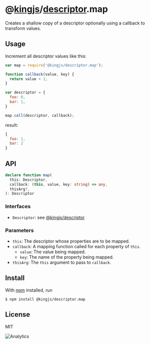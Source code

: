 # @[kingjs](https://www.npmjs.com/package/kingjs)/[descriptor](https://www.npmjs.com/package/@kingjs/descriptor).map
Creates a shallow copy of a descriptor optionally using a callback to transform values.
## Usage
Increment all descriptor values like this:
```js
var map = require('@kingjs/descriptor.map');

function callback(value, key) {
  return value + 1;
}

var descriptor = {
  foo: 0,
  bar: 1,
}

map.call(descriptor, callback);
```
result:
```js
{
  foo: 1,
  bar: 2
}
```
## API
```ts
declare function map(
  this: Descriptor,
  callback: (this, value, key: string) => any,
  thisArg?,
): Descriptor
```
### Interfaces
- `Descriptor`: see [@kingjs/descriptor][descriptor]
### Parameters
- `this`: The descriptor whose properties are to be mapped.
- `callback`: A mapping function called for each property of `this`.
  - `value`: The value being mapped.
  - `key`: The name of the property being mapped.
- `thisArg`: The `this` argument to pass to `callback`.
## Install
With [npm](https://npmjs.org/) installed, run
```
$ npm install @kingjs/descriptor.map
```
## License
MIT

![Analytics](https://analytics.kingjs.net/descriptor/map)

  [descriptor]: https://www.npmjs.com/package/@kingjs/descriptor